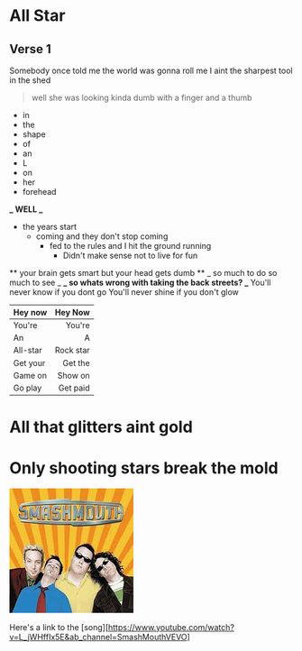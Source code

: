 # All Star

## Verse 1

Somebody once told me the world was gonna roll 
me I aint the sharpest tool in the shed
> well she was looking kinda dumb
> with a finger and a thumb
* in 
* the 
* shape 
* of
* an
* L
* on
* her
* forehead

**_ WELL _**

* the years start
	* coming and they don't stop coming
		* fed to the rules and I hit the ground running
			* Didn't make sense not to live for fun

** your brain gets smart but your head gets dumb **
 _ so much to do so much to see _ 
**_ so whats wrong with taking the back streets? _** 
You'll never know if you dont go
You'll never shine if you don't glow

| Hey now  | Hey Now   |
| :---	   | ---:      |
| You're   | You're    |
| An	   | A         |
| All-star | Rock star |
| Get your | Get the   |
| Game on  | Show on   |
| Go play  | Get paid  |

# All that glitters aint gold
# Only shooting stars break the mold

![smashmouth](/Images/smashmouth.JPG)

Here's a link to the [song][https://www.youtube.com/watch?v=L_jWHffIx5E&ab_channel=SmashMouthVEVO]
